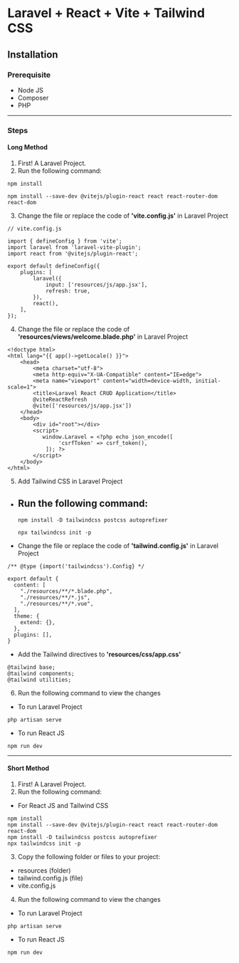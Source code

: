 # Laravel + React + Vite + Tailwind CSS

## Installation

### Prerequisite

-   Node JS
-   Composer
-   PHP

---

### Steps

#### Long Method

1. First! A Laravel Project.
2. Run the following command:

```
npm install
```

```
npm install --save-dev @vitejs/plugin-react react react-router-dom react-dom
```

3. Change the file or replace the code of **'vite.config.js'** in Laravel Project

```
// vite.config.js

import { defineConfig } from 'vite';
import laravel from 'laravel-vite-plugin';
import react from '@vitejs/plugin-react';

export default defineConfig({
    plugins: [
        laravel({
            input: ['resources/js/app.jsx'],
            refresh: true,
        }),
        react(),
    ],
});
```

4. Change the file or replace the code of **'resources/views/welcome.blade.php'** in Laravel Project

```
<!doctype html>
<html lang="{{ app()->getLocale() }}">
    <head>
        <meta charset="utf-8">
        <meta http-equiv="X-UA-Compatible" content="IE=edge">
        <meta name="viewport" content="width=device-width, initial-scale=1">
        <title>Laravel React CRUD Application</title>
        @viteReactRefresh
        @vite(['resources/js/app.jsx'])
    </head>
    <body>
        <div id="root"></div>
        <script>
           window.Laravel = <?php echo json_encode([
                'csrfToken' => csrf_token(),
            ]); ?>
        </script>
    </body>
</html>
```

5. Add Tailwind CSS in Laravel Project

-   ## Run the following command:
    ```
    npm install -D tailwindcss postcss autoprefixer
    ```
    ```
    npx tailwindcss init -p
    ```
-   Change the file or replace the code of **'tailwind.config.js'** in Laravel Project

```
/** @type {import('tailwindcss').Config} */

export default {
  content: [
    "./resources/**/*.blade.php",
    "./resources/**/*.js",
    "./resources/**/*.vue",
  ],
  theme: {
    extend: {},
  },
  plugins: [],
}
```

-   Add the Tailwind directives to **'resources/css/app.css'**

```
@tailwind base;
@tailwind components;
@tailwind utilities;
```

6. Run the following command to view the changes

-   To run Laravel Project

```
php artisan serve
```

-   To run React JS

```
npm run dev
```

---

#### Short Method

1. First! A Laravel Project.
2. Run the following command:

-   For React JS and Tailwind CSS

```
npm install
npm install --save-dev @vitejs/plugin-react react react-router-dom react-dom
npm install -D tailwindcss postcss autoprefixer
npx tailwindcss init -p
```

3. Copy the following folder or files to your project:

-   resources (folder)
-   tailwind.config.js (file)
-   vite.config.js

4. Run the following command to view the changes

-   To run Laravel Project

```
php artisan serve
```

-   To run React JS

```
npm run dev
```
